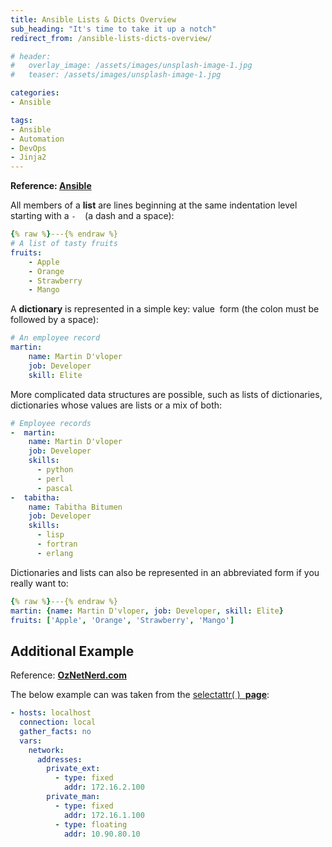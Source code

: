 ```yaml
---
title: Ansible Lists & Dicts Overview
sub_heading: "It's time to take it up a notch"
redirect_from: /ansible-lists-dicts-overview/

# header:
#   overlay_image: /assets/images/unsplash-image-1.jpg
#   teaser: /assets/images/unsplash-image-1.jpg

categories:
- Ansible

tags:
- Ansible
- Automation
- DevOps
- Jinja2
---
```

**Reference: [Ansible](http://docs.ansible.com/ansible/YAMLSyntax.html)**

All members of a **list** are lines beginning at the same indentation level starting with a `-  `(a dash and a space):

```yaml
{% raw %}---{% endraw %}
# A list of tasty fruits
fruits:
    - Apple
    - Orange
    - Strawberry
    - Mango
```

A **dictionary** is represented in a simple key: value  form (the colon must be followed by a space):

```yaml
# An employee record
martin:
    name: Martin D'vloper
    job: Developer
    skill: Elite
```

More complicated data structures are possible, such as lists of dictionaries, dictionaries whose values are lists or a mix of both:

```yaml
# Employee records
-  martin:
    name: Martin D'vloper
    job: Developer
    skills:
      - python
      - perl
      - pascal
-  tabitha:
    name: Tabitha Bitumen
    job: Developer
    skills:
      - lisp
      - fortran
      - erlang
```

Dictionaries and lists can also be represented in an abbreviated form if you really want to:

```yaml
{% raw %}---{% endraw %}
martin: {name: Martin D'vloper, job: Developer, skill: Elite}
fruits: ['Apple', 'Orange', 'Strawberry', 'Mango']
```

## Additional Example

Reference: [**OzNetNerd.com**](oznetnerd.com)

The below example can was taken from the [selectattr( )  **page**](/jinja2-selectattr-filter/):

```yaml
- hosts: localhost
  connection: local
  gather_facts: no
  vars:
    network:
      addresses:
        private_ext:
          - type: fixed
            addr: 172.16.2.100
        private_man:
          - type: fixed
            addr: 172.16.1.100
          - type: floating
            addr: 10.90.80.10
```